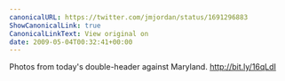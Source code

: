 ```yaml
---
canonicalURL: https://twitter.com/jmjordan/status/1691296883
ShowCanonicalLink: true
CanonicalLinkText: View original on
date: 2009-05-04T00:32:41+00:00
---
```

Photos from today's double-header against Maryland. http://bit.ly/16qLdI